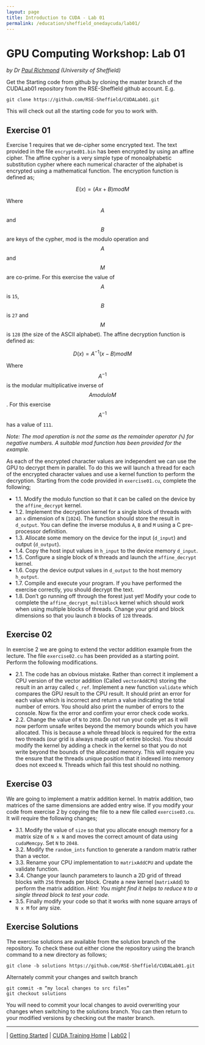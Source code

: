 ```yaml
---
layout: page
title: Introduction to CUDA - Lab 01
permalink: /education/sheffield_onedaycuda/lab01/
---
```


# GPU Computing Workshop: Lab 01 #

*by Dr [Paul Richmond](http://paulrichmond.shef.ac.uk/) (University of Sheffield)*

Get the Starting code from github by cloning the master branch of the CUDALab01 repository from the RSE-Sheffield github account. E.g. 
    
    git clone https://github.com/RSE-Sheffield/CUDALab01.git
    
This will check out all the starting code for you to work with.

## Exercise 01 ##

Exercise 1 requires that we de-cipher some encrypted text. The text provided in the file `encrypted01.bin` has been encrypted by using an affine cipher. The affine cypher is a very simple type of monoalphabetic substitution cypher where each numerical character of the alphabet is encrypted using a mathematical function. The encryption function is defined as;

$$E(x)=(Ax+B) mod M$$

Where $$A$$ and $$B$$ are keys of the cypher, mod is the modulo operation and $$A$$ and $$M$$ are co-prime. For this exercise the value of $$A$$ is `15`, $$B$$ is `27` and $$M$$ is `128` (the size of the ASCII alphabet). The affine decryption function is defined as:

$$D(x)= A^{-1} (x-B)  mod M$$

Where $$A^{-1}$$ is the modular multiplicative inverse of $$A modulo M$$. For this exercise $$A^{-1}$$ has a value of `111`. 

*Note: The mod operation is not the same as the remainder operator (`%`) for negative numbers. A suitable mod function has been provided for the example.*

As each of the encrypted character values are independent we can use the GPU to decrypt them in parallel. To do this we will launch a thread for each of the encrypted character values and use a kernel function to perform the decryption. Starting from the code provided in `exercise01.cu`, complete the following;

* 1.1. Modify the modulo function so that it can be called on the device by the `affine_decrypt` kernel. 
* 1.2. Implement the decryption kernel for a single block of threads with an `x` dimension of `N` (`1024`). The function should store the result in `d_output`. You can define the inverse modulus `A`, `B` and `M` using a C pre-processor definition. 
* 1.3. Allocate some memory on the device for the input (`d_input`) and output (`d_output`). 
* 1.4. Copy the host input values in `h_input` to the device memory `d_input`.
* 1.5. Configure a single block of `N` threads and launch the `affine_decrypt` kernel.
* 1.6. Copy the device output values in `d_output` to the host memory `h_output`.
* 1.7. Compile and execute your program. If you have performed the exercise correctly, you should decrypt the text.
* 1.8. Don’t go running off through the forest just yet! Modify your code to complete the `affine_decrypt_multiblock` kernel which should work when using multiple blocks of threads. Change your grid and block dimensions so that you launch `8` blocks of `128` threads.

## Exercise 02 ##

In exercise 2 we are going to extend the vector addition example from the lecture. The file `exercise02.cu` has been provided as a starting point. Perform the following modifications.

* 2.1. The code has an obvious mistake. Rather than correct it implement a CPU version of the vector addition (Called `vectorAddCPU`) storing the result in an array called `c_ref`. Implement a new function `validate` which compares the GPU result to the CPU result. It should print an error for each value which is incorrect and return a value indicating the total number of errors. You should also print the number of errors to the console. Now fix the error and confirm your error check code works.
* 2.2. Change the value of `N` to `2050`. Do not run your code yet as it will now perform unsafe writes beyond the memory bounds which you have allocated. This is because a whole thread block is required for the extra two threads (our grid is always made upt of entire blocks). You should modify the kernel by adding a check in the kernel so that you do not write beyond the bounds of the allocated memory. This will require you the ensure that the threads unique position that it indexed into memory does not exceed `N`. Threads which fail this test should no nothing. 

## Exercise 03 ##

We are going to implement a matrix addition kernel. In matrix addition, two matrices of the same dimensions are added entry wise. If you modify your code from exercise 2 by copying the file to a new file called `exercise03.cu`. It will require the following changes;

* 3.1. Modify the value of `size` so that you allocate enough memory for a matrix size of `N x N` and moves the correct amount of data using `cudaMemcpy`. Set `N` to `2048`. 
* 3.2. Modify the `random_ints` function to generate a random matrix rather than a vector.
* 3.3. Rename your CPU implementation to `matrixAddCPU` and update the validate function.
* 3.4. Change your launch parameters to launch a 2D grid of thread blocks with `256` threads per block. Create a new kernel (`matrixAdd`) to perform the matrix addition. *Hint: You might find it helps to reduce `N` to a single thread block to test your code.*
* 3.5. Finally modify your code so that it works with none square arrays of `N x M` for any size. 

## Exercise Solutions ##

The exercise solutions are available from the solution branch of the repository. To check these out either clone the repository using the branch command to a new directory as follows;

    git clone -b solutions https://github.com/RSE-Sheffield/CUDALab01.git
 
Alternately commit your changes and switch branch

    git commit -m “my local changes to src files” 
    git checkout solutions
 
You will need to commit your local changes to avoid overwriting your changes when switching to the solutions branch. You can then return to your modified versions by checking out the master branch.


---

&#124; [Getting Started](../qwiklab) &#124; [CUDA Training Home](../) &#124; [Lab02](../lab02) &#124;


